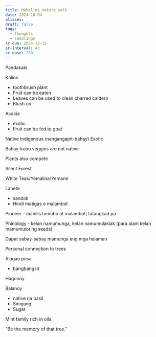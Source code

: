 ```yaml
---
title: Mahalina nature walk
date: 2024-10-04
aliases: 
draft: false
tags:
  - thoughts
  - seedlings
sr-due: 2024-12-15
sr-interval: 43
sr-ease: 250
---
```

Pandakaki

Kalios
- toothbrush plant
- Fruit can be eaten
- Leaves can be used to clean charred caldero
- Blush on

Acacia
- exotic
- Fruit can be fed to goat

Native
Indigenous (nangangapit-bahay)
Exotic

Bahay-kubo veggies are not native

Plants also compete

Silent Forest

White Teak/Yemalina/Yemane

Lanete
- sandok
- Hindi matigas o malambot

Pioneer - mabilis tumubo at malambot; tatangkad pa

Phinology - kelan namumunga, kelan namumulaklak (para alam kelan mamumulot ng seeds)

Dapat sabay-sabay mamunga ang mga halaman

Personal connection to trees

Alagao pusa
- bangbangsit

Hagonoy

Balanoy
- native na basil
- Sinigang
- Sugat

Mint family rich in oils.

"Be the memory of that tree."
